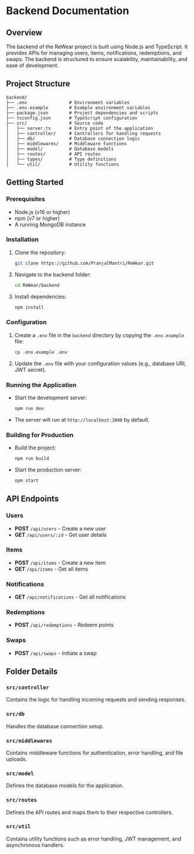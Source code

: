 # Backend Documentation

## Overview

The backend of the ReWear project is built using Node.js and TypeScript. It provides APIs for managing users, items, notifications, redemptions, and swaps. The backend is structured to ensure scalability, maintainability, and ease of development.

## Project Structure

```
backend/
├── .env                # Environment variables
├── .env.example        # Example environment variables
├── package.json        # Project dependencies and scripts
├── tsconfig.json       # TypeScript configuration
├── src/                # Source code
│   ├── server.ts       # Entry point of the application
│   ├── controller/     # Controllers for handling requests
│   ├── db/             # Database connection logic
│   ├── middlewares/    # Middleware functions
│   ├── model/          # Database models
│   ├── routes/         # API routes
│   ├── types/          # Type definitions
│   └── util/           # Utility functions
```

## Getting Started

### Prerequisites

- Node.js (v16 or higher)
- npm (v7 or higher)
- A running MongoDB instance

### Installation

1. Clone the repository:
   ```bash
   git clone https://github.com/PranjalMantri/ReWear.git
   ```
2. Navigate to the backend folder:
   ```bash
   cd ReWear/backend
   ```
3. Install dependencies:
   ```bash
   npm install
   ```

### Configuration

1. Create a `.env` file in the `backend` directory by copying the `.env.example` file:
   ```bash
   cp .env.example .env
   ```
2. Update the `.env` file with your configuration values (e.g., database URI, JWT secret).

### Running the Application

- Start the development server:
  ```bash
  npm run dev
  ```
- The server will run at `http://localhost:3000` by default.

### Building for Production

- Build the project:
  ```bash
  npm run build
  ```
- Start the production server:
  ```bash
  npm start
  ```

## API Endpoints

### Users

- **POST** `/api/users` - Create a new user
- **GET** `/api/users/:id` - Get user details

### Items

- **POST** `/api/items` - Create a new item
- **GET** `/api/items` - Get all items

### Notifications

- **GET** `/api/notifications` - Get all notifications

### Redemptions

- **POST** `/api/redemptions` - Redeem points

### Swaps

- **POST** `/api/swaps` - Initiate a swap

## Folder Details

### `src/controller`

Contains the logic for handling incoming requests and sending responses.

### `src/db`

Handles the database connection setup.

### `src/middlewares`

Contains middleware functions for authentication, error handling, and file uploads.

### `src/model`

Defines the database models for the application.

### `src/routes`

Defines the API routes and maps them to their respective controllers.

### `src/util`

Contains utility functions such as error handling, JWT management, and asynchronous handlers.
